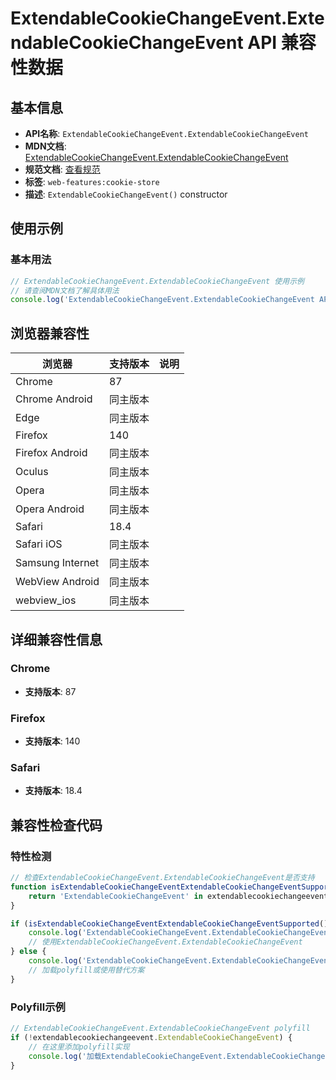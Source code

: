 # ExtendableCookieChangeEvent.ExtendableCookieChangeEvent API 兼容性数据

## 基本信息

- **API名称**: `ExtendableCookieChangeEvent.ExtendableCookieChangeEvent`
- **MDN文档**: [ExtendableCookieChangeEvent.ExtendableCookieChangeEvent](https://developer.mozilla.org/docs/Web/API/ExtendableCookieChangeEvent/ExtendableCookieChangeEvent)
- **规范文档**: [查看规范](https://cookiestore.spec.whatwg.org/#dom-extendablecookiechangeevent-extendablecookiechangeevent)
- **标签**: `web-features:cookie-store`
- **描述**: `ExtendableCookieChangeEvent()` constructor

## 使用示例

### 基本用法

```javascript
// ExtendableCookieChangeEvent.ExtendableCookieChangeEvent 使用示例
// 请查阅MDN文档了解具体用法
console.log('ExtendableCookieChangeEvent.ExtendableCookieChangeEvent API');
```

## 浏览器兼容性

| 浏览器 | 支持版本 | 说明 |
|--------|----------|------|
| Chrome | 87 |  |
| Chrome Android | 同主版本 |  |
| Edge | 同主版本 |  |
| Firefox | 140 |  |
| Firefox Android | 同主版本 |  |
| Oculus | 同主版本 |  |
| Opera | 同主版本 |  |
| Opera Android | 同主版本 |  |
| Safari | 18.4 |  |
| Safari iOS | 同主版本 |  |
| Samsung Internet | 同主版本 |  |
| WebView Android | 同主版本 |  |
| webview_ios | 同主版本 |  |

## 详细兼容性信息

### Chrome

- **支持版本**: 87

### Firefox

- **支持版本**: 140

### Safari

- **支持版本**: 18.4

## 兼容性检查代码

### 特性检测

```javascript
// 检查ExtendableCookieChangeEvent.ExtendableCookieChangeEvent是否支持
function isExtendableCookieChangeEventExtendableCookieChangeEventSupported() {
    return 'ExtendableCookieChangeEvent' in extendablecookiechangeevent && typeof extendablecookiechangeevent.ExtendableCookieChangeEvent === 'function';
}

if (isExtendableCookieChangeEventExtendableCookieChangeEventSupported()) {
    console.log('ExtendableCookieChangeEvent.ExtendableCookieChangeEvent 支持');
    // 使用ExtendableCookieChangeEvent.ExtendableCookieChangeEvent
} else {
    console.log('ExtendableCookieChangeEvent.ExtendableCookieChangeEvent 不支持，需要polyfill');
    // 加载polyfill或使用替代方案
}
```

### Polyfill示例

```javascript
// ExtendableCookieChangeEvent.ExtendableCookieChangeEvent polyfill
if (!extendablecookiechangeevent.ExtendableCookieChangeEvent) {
    // 在这里添加polyfill实现
    console.log('加载ExtendableCookieChangeEvent.ExtendableCookieChangeEvent polyfill');
}
```

